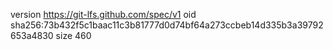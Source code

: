 version https://git-lfs.github.com/spec/v1
oid sha256:73b432f5c1baac11c3b81777d0d74bf64a273ccbeb14d335b3a39792653a4830
size 460
